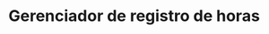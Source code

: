 # Gerenciador de registro de horas

<!-- link: http://devaugustoblog.000webhostapp.com/anotaponto  -->
